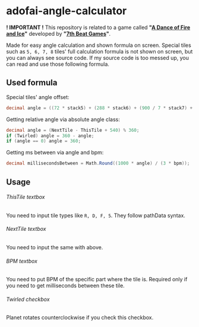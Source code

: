 # adofai-angle-calculator

**! IMPORTANT !**
This repository is related to a game called **"[A Dance of Fire and Ice](https://store.steampowered.com/app/977950/A_Dance_of_Fire_and_Ice/)"** developed by **"[7th Beat Games](http://7thbe.at/)"**.

Made for easy angle calculation and shown formula on screen.
Special tiles such as `5, 6, 7, 8` tiles' full calculation formula is not shown on screen, but you can always see source code.
If my source code is too messed up, you can read and use those following formula.

## Used formula

Special tiles' angle offset:
```cs
decimal angle = ((72 * stack5) + (288 * stack6) + (900 / 7 * stack7) + (1620 / 7 * stack8)) % 360;
```

Getting relative angle via absolute angle class:
```cs
decimal angle = (NextTile - ThisTile + 540) % 360;
if (Twirled) angle = 360 - angle;
if (angle == 0) angle = 360;
```

Getting ms between via angle and bpm:
```cs
decimal millisecondsBetween = Math.Round((1000 * angle) / (3 * bpm));
```

## Usage

###### ThisTile textbox
You need to input tile types like `R, D, F, 5`. They follow pathData syntax.

###### NextTile textbox
You need to input the same with above.

###### BPM textbox
You need to put BPM of the specific part where the tile is. Required only if you need to get milliseconds between these tile.

###### Twirled checkbox
Planet rotates counterclockwise if you check this checkbox.
